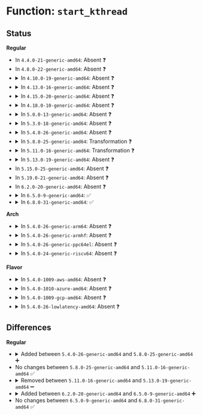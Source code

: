 # Function: <code>start_kthread</code>

## Status
<b>Regular</b>
<ul>
<li>
In <code>4.4.0-21-generic-amd64</code>: Absent ❓
</li>
<li>
In <code>4.8.0-22-generic-amd64</code>: Absent ❓
</li>
<li>
<details>
<summary>In <code>4.10.0-19-generic-amd64</code>: Absent ❓</summary>

```json
{
  "name": "start_kthread",
  "collision_type": "Unique Static",
  "inline_type": "Selective",
  "funcs": [
    {
      "addr": 18446744071580341056,
      "name": "start_kthread",
      "external": false,
      "loc": "kernel/trace/trace_hwlat.c:367",
      "file": "kernel/trace/trace_hwlat.c",
      "inline": "not declared, inlined",
      "caller_inline": [],
      "caller_func": [
        "kernel/trace/trace_hwlat.c:hwlat_tracer_init"
      ]
    }
  ],
  "symbols": [
    {
      "addr": 18446744071580341056,
      "name": "start_kthread.isra.0",
      "section": ".text",
      "bind": "STB_LOCAL",
      "size": 76
    }
  ]
}
```
</details>
</li>
<li>
<details>
<summary>In <code>4.13.0-16-generic-amd64</code>: Absent ❓</summary>

```json
{
  "name": "start_kthread",
  "collision_type": "Unique Static",
  "inline_type": "Selective",
  "funcs": [
    {
      "addr": 18446744071580355168,
      "name": "start_kthread",
      "external": false,
      "loc": "kernel/trace/trace_hwlat.c:351",
      "file": "kernel/trace/trace_hwlat.c",
      "inline": "not declared, inlined",
      "caller_inline": [],
      "caller_func": [
        "kernel/trace/trace_hwlat.c:hwlat_tracer_init"
      ]
    }
  ],
  "symbols": [
    {
      "addr": 18446744071580355168,
      "name": "start_kthread.isra.0",
      "section": ".text",
      "bind": "STB_LOCAL",
      "size": 237
    }
  ]
}
```
</details>
</li>
<li>
<details>
<summary>In <code>4.15.0-20-generic-amd64</code>: Absent ❓</summary>

```json
{
  "name": "start_kthread",
  "collision_type": "Unique Static",
  "inline_type": "Selective",
  "funcs": [
    {
      "addr": 18446744071580408864,
      "name": "start_kthread",
      "external": false,
      "loc": "kernel/trace/trace_hwlat.c:351",
      "file": "kernel/trace/trace_hwlat.c",
      "inline": "not declared, inlined",
      "caller_inline": [],
      "caller_func": [
        "kernel/trace/trace_hwlat.c:hwlat_tracer_init"
      ]
    }
  ],
  "symbols": [
    {
      "addr": 18446744071580408864,
      "name": "start_kthread.isra.0",
      "section": ".text",
      "bind": "STB_LOCAL",
      "size": 237
    }
  ]
}
```
</details>
</li>
<li>
<details>
<summary>In <code>4.18.0-10-generic-amd64</code>: Absent ❓</summary>

```json
{
  "name": "start_kthread",
  "collision_type": "Unique Static",
  "inline_type": "Selective",
  "funcs": [
    {
      "addr": 0,
      "name": "start_kthread",
      "external": false,
      "loc": "kernel/trace/trace_hwlat.c:351",
      "file": "kernel/trace/trace_hwlat.c",
      "inline": "not declared, inlined",
      "caller_inline": [],
      "caller_func": [
        "kernel/trace/trace_hwlat.c:hwlat_tracer_init"
      ]
    }
  ],
  "symbols": [
    {
      "addr": 18446744071580470560,
      "name": "start_kthread.isra.0",
      "section": ".text",
      "bind": "STB_LOCAL",
      "size": 211
    },
    {
      "addr": 18446744071580471065,
      "name": "start_kthread.isra.0.cold.6",
      "section": ".text",
      "bind": "STB_LOCAL",
      "size": 34
    }
  ]
}
```
</details>
</li>
<li>
<details>
<summary>In <code>5.0.0-13-generic-amd64</code>: Absent ❓</summary>

```json
{
  "name": "start_kthread",
  "collision_type": "Unique Static",
  "inline_type": "Selective",
  "funcs": [
    {
      "addr": 0,
      "name": "start_kthread",
      "external": false,
      "loc": "kernel/trace/trace_hwlat.c:349",
      "file": "kernel/trace/trace_hwlat.c",
      "inline": "not declared, inlined",
      "caller_inline": [],
      "caller_func": [
        "kernel/trace/trace_hwlat.c:hwlat_tracer_init"
      ]
    }
  ],
  "symbols": [
    {
      "addr": 18446744071580525200,
      "name": "start_kthread.isra.1",
      "section": ".text",
      "bind": "STB_LOCAL",
      "size": 231
    },
    {
      "addr": 18446744071580526706,
      "name": "start_kthread.isra.1.cold.6",
      "section": ".text",
      "bind": "STB_LOCAL",
      "size": 34
    }
  ]
}
```
</details>
</li>
<li>
<details>
<summary>In <code>5.3.0-18-generic-amd64</code>: Absent ❓</summary>

```json
{
  "name": "start_kthread",
  "collision_type": "Unique Static",
  "inline_type": "Selective",
  "funcs": [
    {
      "addr": 0,
      "name": "start_kthread",
      "external": false,
      "loc": "kernel/trace/trace_hwlat.c:349",
      "file": "kernel/trace/trace_hwlat.c",
      "inline": "not declared, inlined",
      "caller_inline": [],
      "caller_func": [
        "kernel/trace/trace_hwlat.c:hwlat_tracer_init"
      ]
    }
  ],
  "symbols": [
    {
      "addr": 18446744071580581616,
      "name": "start_kthread.isra.0",
      "section": ".text",
      "bind": "STB_LOCAL",
      "size": 226
    },
    {
      "addr": 18446744071580583107,
      "name": "start_kthread.isra.0.cold",
      "section": ".text",
      "bind": "STB_LOCAL",
      "size": 55
    }
  ]
}
```
</details>
</li>
<li>
<details>
<summary>In <code>5.4.0-26-generic-amd64</code>: Absent ❓</summary>

```json
{
  "name": "start_kthread",
  "collision_type": "Unique Static",
  "inline_type": "Selective",
  "funcs": [
    {
      "addr": 0,
      "name": "start_kthread",
      "external": false,
      "loc": "kernel/trace/trace_hwlat.c:351",
      "file": "kernel/trace/trace_hwlat.c",
      "inline": "not declared, inlined",
      "caller_inline": [],
      "caller_func": [
        "kernel/trace/trace_hwlat.c:hwlat_tracer_init"
      ]
    }
  ],
  "symbols": [
    {
      "addr": 18446744071580628720,
      "name": "start_kthread.isra.0",
      "section": ".text",
      "bind": "STB_LOCAL",
      "size": 230
    },
    {
      "addr": 18446744071580630250,
      "name": "start_kthread.isra.0.cold",
      "section": ".text",
      "bind": "STB_LOCAL",
      "size": 34
    }
  ]
}
```
</details>
</li>
<li>
<details>
<summary>In <code>5.8.0-25-generic-amd64</code>: Transformation ❓</summary>

```c
int start_kthread(struct trace_array * tr)
```

```json
{
  "name": "start_kthread",
  "collision_type": "Unique Static",
  "inline_type": "No",
  "funcs": [
    {
      "addr": 0,
      "name": "start_kthread",
      "external": false,
      "loc": "kernel/trace/trace_hwlat.c:365",
      "file": "kernel/trace/trace_hwlat.c",
      "inline": "seen, unknown",
      "caller_inline": [],
      "caller_func": [
        "kernel/trace/trace_hwlat.c:hwlat_tracer_init"
      ]
    }
  ],
  "symbols": [
    {
      "addr": 18446744071580730208,
      "name": "start_kthread",
      "section": ".text",
      "bind": "STB_LOCAL",
      "size": 233
    },
    {
      "addr": 18446744071580730893,
      "name": "start_kthread.cold",
      "section": ".text",
      "bind": "STB_LOCAL",
      "size": 34
    }
  ]
}
```
</details>
</li>
<li>
<details>
<summary>In <code>5.11.0-16-generic-amd64</code>: Transformation ❓</summary>

```c
int start_kthread(struct trace_array * tr)
```

```json
{
  "name": "start_kthread",
  "collision_type": "Unique Static",
  "inline_type": "No",
  "funcs": [
    {
      "addr": 0,
      "name": "start_kthread",
      "external": false,
      "loc": "kernel/trace/trace_hwlat.c:365",
      "file": "kernel/trace/trace_hwlat.c",
      "inline": "seen, unknown",
      "caller_inline": [],
      "caller_func": [
        "kernel/trace/trace_hwlat.c:hwlat_tracer_init"
      ]
    }
  ],
  "symbols": [
    {
      "addr": 18446744071580719536,
      "name": "start_kthread",
      "section": ".text",
      "bind": "STB_LOCAL",
      "size": 242
    },
    {
      "addr": 18446744071591320673,
      "name": "start_kthread.cold",
      "section": ".text",
      "bind": "STB_LOCAL",
      "size": 35
    }
  ]
}
```
</details>
</li>
<li>
<details>
<summary>In <code>5.13.0-19-generic-amd64</code>: Absent ❓</summary>

```json
{
  "name": "start_kthread",
  "collision_type": "Unique Static",
  "inline_type": "Full",
  "funcs": [
    {
      "addr": 18446744071580724640,
      "name": "start_kthread",
      "external": false,
      "loc": "kernel/trace/trace_hwlat.c:360",
      "file": "kernel/trace/trace_hwlat.c",
      "inline": "not declared, inlined",
      "caller_inline": [
        "kernel/trace/trace_hwlat.c:hwlat_tracer_start"
      ],
      "caller_func": []
    }
  ],
  "symbols": []
}
```
</details>
</li>
<li>
In <code>5.15.0-25-generic-amd64</code>: Absent ❓
</li>
<li>
In <code>5.19.0-21-generic-amd64</code>: Absent ❓
</li>
<li>
In <code>6.2.0-20-generic-amd64</code>: Absent ❓
</li>
<li>
<details>
<summary>In <code>6.5.0-9-generic-amd64</code>: ✅</summary>

```c
int start_kthread(unsigned int cpu)
```

```json
{
  "name": "start_kthread",
  "collision_type": "Unique Static",
  "inline_type": "No",
  "funcs": [
    {
      "addr": 18446744071581560736,
      "name": "start_kthread",
      "external": false,
      "loc": "kernel/trace/trace_osnoise.c:1996",
      "file": "kernel/trace/trace_osnoise.c",
      "inline": "seen, unknown",
      "caller_inline": [],
      "caller_func": [
        "kernel/trace/trace_osnoise.c:osnoise_hotplug_workfn",
        "kernel/trace/trace_osnoise.c:start_per_cpu_kthreads"
      ]
    }
  ],
  "symbols": [
    {
      "addr": 18446744071581560736,
      "name": "start_kthread",
      "section": ".text",
      "bind": "STB_LOCAL",
      "size": 361
    }
  ]
}
```
</details>
</li>
<li>
<details>
<summary>In <code>6.8.0-31-generic-amd64</code>: ✅</summary>

```c
int start_kthread(unsigned int cpu)
```

```json
{
  "name": "start_kthread",
  "collision_type": "Unique Static",
  "inline_type": "No",
  "funcs": [
    {
      "addr": 18446744071581672944,
      "name": "start_kthread",
      "external": false,
      "loc": "kernel/trace/trace_osnoise.c:1996",
      "file": "kernel/trace/trace_osnoise.c",
      "inline": "seen, unknown",
      "caller_inline": [],
      "caller_func": [
        "kernel/trace/trace_osnoise.c:osnoise_hotplug_workfn",
        "kernel/trace/trace_osnoise.c:start_per_cpu_kthreads"
      ]
    }
  ],
  "symbols": [
    {
      "addr": 18446744071581672944,
      "name": "start_kthread",
      "section": ".text",
      "bind": "STB_LOCAL",
      "size": 361
    }
  ]
}
```
</details>
</li>
</ul>
<b>Arch</b>
<ul>
<li>
<details>
<summary>In <code>5.4.0-26-generic-arm64</code>: Absent ❓</summary>

```json
{
  "name": "start_kthread",
  "collision_type": "Unique Static",
  "inline_type": "Selective",
  "funcs": [
    {
      "addr": 18446603336491932224,
      "name": "start_kthread",
      "external": false,
      "loc": "kernel/trace/trace_hwlat.c:351",
      "file": "kernel/trace/trace_hwlat.c",
      "inline": "not declared, inlined",
      "caller_inline": [],
      "caller_func": [
        "kernel/trace/trace_hwlat.c:hwlat_tracer_init"
      ]
    }
  ],
  "symbols": [
    {
      "addr": 18446603336491932224,
      "name": "start_kthread.isra.0",
      "section": ".text",
      "bind": "STB_LOCAL",
      "size": 276
    }
  ]
}
```
</details>
</li>
<li>
<details>
<summary>In <code>5.4.0-26-generic-armhf</code>: Absent ❓</summary>

```json
{
  "name": "start_kthread",
  "collision_type": "Unique Static",
  "inline_type": "Full",
  "funcs": [
    {
      "addr": 3225867660,
      "name": "start_kthread",
      "external": false,
      "loc": "kernel/trace/trace_hwlat.c:351",
      "file": "kernel/trace/trace_hwlat.c",
      "inline": "not declared, inlined",
      "caller_inline": [
        "kernel/trace/trace_hwlat.c:hwlat_tracer_start"
      ],
      "caller_func": []
    }
  ],
  "symbols": []
}
```
</details>
</li>
<li>
<details>
<summary>In <code>5.4.0-26-generic-ppc64el</code>: Absent ❓</summary>

```json
{
  "name": "start_kthread",
  "collision_type": "Unique Static",
  "inline_type": "Selective",
  "funcs": [
    {
      "addr": 13835058055285030960,
      "name": "start_kthread",
      "external": false,
      "loc": "kernel/trace/trace_hwlat.c:351",
      "file": "kernel/trace/trace_hwlat.c",
      "inline": "not declared, inlined",
      "caller_inline": [],
      "caller_func": [
        "kernel/trace/trace_hwlat.c:hwlat_tracer_init"
      ]
    }
  ],
  "symbols": [
    {
      "addr": 13835058055285030960,
      "name": "start_kthread.isra.0",
      "section": ".text",
      "bind": "STB_LOCAL",
      "size": 372
    }
  ]
}
```
</details>
</li>
<li>
<details>
<summary>In <code>5.4.0-24-generic-riscv64</code>: Absent ❓</summary>

```json
{
  "name": "start_kthread",
  "collision_type": "Unique Static",
  "inline_type": "Selective",
  "funcs": [
    {
      "addr": 18446743936272209938,
      "name": "start_kthread",
      "external": false,
      "loc": "kernel/trace/trace_hwlat.c:351",
      "file": "kernel/trace/trace_hwlat.c",
      "inline": "not declared, inlined",
      "caller_inline": [],
      "caller_func": [
        "kernel/trace/trace_hwlat.c:hwlat_tracer_init"
      ]
    }
  ],
  "symbols": [
    {
      "addr": 18446743936272209938,
      "name": "start_kthread.isra.0",
      "section": ".text",
      "bind": "STB_LOCAL",
      "size": 246
    }
  ]
}
```
</details>
</li>
</ul>
<b>Flavor</b>
<ul>
<li>
<details>
<summary>In <code>5.4.0-1009-aws-amd64</code>: Absent ❓</summary>

```json
{
  "name": "start_kthread",
  "collision_type": "Unique Static",
  "inline_type": "Selective",
  "funcs": [
    {
      "addr": 0,
      "name": "start_kthread",
      "external": false,
      "loc": "kernel/trace/trace_hwlat.c:351",
      "file": "kernel/trace/trace_hwlat.c",
      "inline": "not declared, inlined",
      "caller_inline": [],
      "caller_func": [
        "kernel/trace/trace_hwlat.c:hwlat_tracer_init"
      ]
    }
  ],
  "symbols": [
    {
      "addr": 18446744071580597520,
      "name": "start_kthread.isra.0",
      "section": ".text",
      "bind": "STB_LOCAL",
      "size": 230
    },
    {
      "addr": 18446744071580599050,
      "name": "start_kthread.isra.0.cold",
      "section": ".text",
      "bind": "STB_LOCAL",
      "size": 34
    }
  ]
}
```
</details>
</li>
<li>
<details>
<summary>In <code>5.4.0-1010-azure-amd64</code>: Absent ❓</summary>

```json
{
  "name": "start_kthread",
  "collision_type": "Unique Static",
  "inline_type": "Selective",
  "funcs": [
    {
      "addr": 0,
      "name": "start_kthread",
      "external": false,
      "loc": "kernel/trace/trace_hwlat.c:351",
      "file": "kernel/trace/trace_hwlat.c",
      "inline": "not declared, inlined",
      "caller_inline": [],
      "caller_func": [
        "kernel/trace/trace_hwlat.c:hwlat_tracer_init"
      ]
    }
  ],
  "symbols": [
    {
      "addr": 18446744071580544000,
      "name": "start_kthread.isra.0",
      "section": ".text",
      "bind": "STB_LOCAL",
      "size": 230
    },
    {
      "addr": 18446744071580545498,
      "name": "start_kthread.isra.0.cold",
      "section": ".text",
      "bind": "STB_LOCAL",
      "size": 34
    }
  ]
}
```
</details>
</li>
<li>
<details>
<summary>In <code>5.4.0-1009-gcp-amd64</code>: Absent ❓</summary>

```json
{
  "name": "start_kthread",
  "collision_type": "Unique Static",
  "inline_type": "Selective",
  "funcs": [
    {
      "addr": 0,
      "name": "start_kthread",
      "external": false,
      "loc": "kernel/trace/trace_hwlat.c:351",
      "file": "kernel/trace/trace_hwlat.c",
      "inline": "not declared, inlined",
      "caller_inline": [],
      "caller_func": [
        "kernel/trace/trace_hwlat.c:hwlat_tracer_init"
      ]
    }
  ],
  "symbols": [
    {
      "addr": 18446744071580588768,
      "name": "start_kthread.isra.0",
      "section": ".text",
      "bind": "STB_LOCAL",
      "size": 230
    },
    {
      "addr": 18446744071580590298,
      "name": "start_kthread.isra.0.cold",
      "section": ".text",
      "bind": "STB_LOCAL",
      "size": 34
    }
  ]
}
```
</details>
</li>
<li>
<details>
<summary>In <code>5.4.0-26-lowlatency-amd64</code>: Absent ❓</summary>

```json
{
  "name": "start_kthread",
  "collision_type": "Unique Static",
  "inline_type": "Selective",
  "funcs": [
    {
      "addr": 0,
      "name": "start_kthread",
      "external": false,
      "loc": "kernel/trace/trace_hwlat.c:351",
      "file": "kernel/trace/trace_hwlat.c",
      "inline": "not declared, inlined",
      "caller_inline": [],
      "caller_func": [
        "kernel/trace/trace_hwlat.c:hwlat_tracer_init"
      ]
    }
  ],
  "symbols": [
    {
      "addr": 18446744071580645664,
      "name": "start_kthread.isra.0",
      "section": ".text",
      "bind": "STB_LOCAL",
      "size": 230
    },
    {
      "addr": 18446744071580647194,
      "name": "start_kthread.isra.0.cold",
      "section": ".text",
      "bind": "STB_LOCAL",
      "size": 34
    }
  ]
}
```
</details>
</li>
</ul>

## Differences
<b>Regular</b>
<ul>
<li>
<details>
<summary>Added between <code>5.4.0-26-generic-amd64</code> and <code>5.8.0-25-generic-amd64</code> ➕</summary>

```c
int start_kthread(struct trace_array * tr)
```
</details>
</li>
<li>
No changes between <code>5.8.0-25-generic-amd64</code> and <code>5.11.0-16-generic-amd64</code> ✅
</li>
<li>
<details>
<summary>Removed between <code>5.11.0-16-generic-amd64</code> and <code>5.13.0-19-generic-amd64</code> ➖</summary>

```c
int start_kthread(struct trace_array * tr)
```
</details>
</li>
<li>
<details>
<summary>Added between <code>6.2.0-20-generic-amd64</code> and <code>6.5.0-9-generic-amd64</code> ➕</summary>

```c
int start_kthread(unsigned int cpu)
```
</details>
</li>
<li>
No changes between <code>6.5.0-9-generic-amd64</code> and <code>6.8.0-31-generic-amd64</code> ✅
</li>
</ul>
